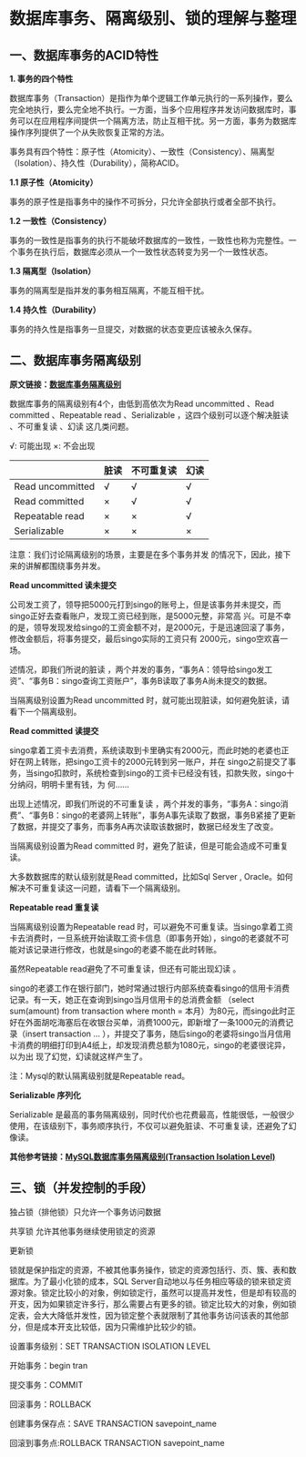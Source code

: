 # 数据库事务、隔离级别、锁的理解与整理

## **一、数据库事务的ACID特性**

**1. 事务的四个特性**

数据库事务（Transaction）是指作为单个逻辑工作单元执行的一系列操作，要么完全地执行，要么完全地不执行。一方面，当多个应用程序并发访问数据库时，事务可以在应用程序间提供一个隔离方法，防止互相干扰。另一方面，事务为数据库操作序列提供了一个从失败恢复正常的方法。

事务具有四个特性：原子性（Atomicity）、一致性（Consistency）、隔离型（Isolation）、持久性（Durability），简称ACID。

**1.1 原子性（Atomicity）**

事务的原子性是指事务中的操作不可拆分，只允许全部执行或者全部不执行。

**1.2 一致性（Consistency）**

事务的一致性是指事务的执行不能破坏数据库的一致性，一致性也称为完整性。一个事务在执行后，数据库必须从一个一致性状态转变为另一个一致性状态。

**1.3 隔离型（Isolation）**

事务的隔离型是指并发的事务相互隔离，不能互相干扰。

**1.4 持久性（Durability）**

事务的持久性是指事务一旦提交，对数据的状态变更应该被永久保存。

## **二、数据库事务隔离级别**

**原文链接：**[**数据库事务隔离级别**](http://singo107.iteye.com/blog/1175084)

数据库事务的隔离级别有4个，由低到高依次为Read uncommitted 、Read committed 、Repeatable read 、Serializable ，这四个级别可以逐个解决脏读 、不可重复读 、幻读 这几类问题。

√: 可能出现    ×: 不会出现

|                  | 脏读 | 不可重复读 | 幻读 |
| ---------------- | ---- | ---------- | ---- |
| Read uncommitted | √    | √          | √    |
| Read committed   | ×    | √          | √    |
| Repeatable read  | ×    | ×          | √    |
| Serializable     | ×    | ×          | ×    |

注意：我们讨论隔离级别的场景，主要是在多个事务并发 的情况下，因此，接下来的讲解都围绕事务并发。

**Read uncommitted 读未提交**

公司发工资了，领导把5000元打到singo的账号上，但是该事务并未提交，而singo正好去查看账户，发现工资已经到账，是5000元整，非常高 兴。可是不幸的是，领导发现发给singo的工资金额不对，是2000元，于是迅速回滚了事务，修改金额后，将事务提交，最后singo实际的工资只有 2000元，singo空欢喜一场。

述情况，即我们所说的脏读 ，两个并发的事务，“事务A：领导给singo发工资”、“事务B：singo查询工资账户”，事务B读取了事务A尚未提交的数据。

当隔离级别设置为Read uncommitted 时，就可能出现脏读，如何避免脏读，请看下一个隔离级别。

**Read committed 读提交**

singo拿着工资卡去消费，系统读取到卡里确实有2000元，而此时她的老婆也正好在网上转账，把singo工资卡的2000元转到另一账户，并在 singo之前提交了事务，当singo扣款时，系统检查到singo的工资卡已经没有钱，扣款失败，singo十分纳闷，明明卡里有钱，为 何......

出现上述情况，即我们所说的不可重复读 ，两个并发的事务，“事务A：singo消费”、“事务B：singo的老婆网上转账”，事务A事先读取了数据，事务B紧接了更新了数据，并提交了事务，而事务A再次读取该数据时，数据已经发生了改变。

当隔离级别设置为Read committed 时，避免了脏读，但是可能会造成不可重复读。

大多数数据库的默认级别就是Read committed，比如Sql Server , Oracle。如何解决不可重复读这一问题，请看下一个隔离级别。

**Repeatable read 重复读**

当隔离级别设置为Repeatable read 时，可以避免不可重复读。当singo拿着工资卡去消费时，一旦系统开始读取工资卡信息（即事务开始），singo的老婆就不可能对该记录进行修改，也就是singo的老婆不能在此时转账。

虽然Repeatable read避免了不可重复读，但还有可能出现幻读 。

singo的老婆工作在银行部门，她时常通过银行内部系统查看singo的信用卡消费记录。有一天，她正在查询到singo当月信用卡的总消费金额 （select sum(amount) from transaction where month = 本月）为80元，而singo此时正好在外面胡吃海塞后在收银台买单，消费1000元，即新增了一条1000元的消费记录（insert transaction ... ），并提交了事务，随后singo的老婆将singo当月信用卡消费的明细打印到A4纸上，却发现消费总额为1080元，singo的老婆很诧异，以为出 现了幻觉，幻读就这样产生了。

注：Mysql的默认隔离级别就是Repeatable read。

**Serializable 序列化**

Serializable 是最高的事务隔离级别，同时代价也花费最高，性能很低，一般很少使用，在该级别下，事务顺序执行，不仅可以避免脏读、不可重复读，还避免了幻像读。

**其他参考链接：**[**MySQL数据库事务隔离级别(Transaction Isolation Level)**](http://www.cnblogs.com/zemliu/archive/2012/06/17/2552301.html)

## **三、锁（并发控制的手段）**

独占锁（排他锁）只允许一个事务访问数据

共享锁 允许其他事务继续使用锁定的资源

更新锁

锁就是保护指定的资源，不被其他事务操作，锁定的资源包括行、页、簇、表和数据库。为了最小化锁的成本，SQL Server自动地以与任务相应等级的锁来锁定资源对象。锁定比较小的对象，例如锁定行，虽然可以提高并发性，但是却有较高的开支，因为如果锁定许多行，那么需要占有更多的锁。锁定比较大的对象，例如锁定表，会大大降低并发性，因为锁定整个表就限制了其他事务访问该表的其他部分，但是成本开支比较低，因为只需维护比较少的锁。

设置事务级别：SET TRANSACTION ISOLATION LEVEL

开始事务：begin tran

提交事务：COMMIT

回滚事务：ROLLBACK

创建事务保存点：SAVE TRANSACTION savepoint_name

回滚到事务点:ROLLBACK TRANSACTION savepoint_name